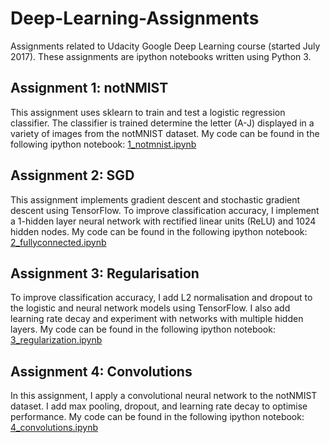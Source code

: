 # Deep-Learning-Assignments
Assignments related to Udacity Google Deep Learning course (started July 2017). These assignments are ipython notebooks written using Python 3.

## Assignment 1: notNMIST
This assignment uses sklearn to train and test a logistic regression classifier. The classifier is trained determine the letter (A-J) displayed in a variety of images from the notMNIST dataset. My code can be found in the following ipython notebook: [1_notmnist.ipynb](1_notmnist.ipynb)

## Assignment 2: SGD
This assignment implements gradient descent and stochastic gradient descent using TensorFlow. To improve classification accuracy, I implement a 1-hidden layer neural network with rectified linear units (ReLU) and 1024 hidden nodes. My code can be found in the following ipython notebook: [2_fullyconnected.ipynb](2_fullyconnected.ipynb)

## Assignment 3: Regularisation
To improve classification accuracy, I add L2 normalisation and dropout to the logistic and neural network models using TensorFlow. I also add learning rate decay and experiment with networks with multiple hidden layers. My code can be found in the following ipython notebook: [3_regularization.ipynb](3_regularization.ipynb)

## Assignment 4: Convolutions
In this assignment, I apply a convolutional neural network to the notNMIST dataset. I add max pooling, dropout, and learning rate decay to optimise performance. My code can be found in the following ipython notebook: [4_convolutions.ipynb](4_convolutions.ipynb)
